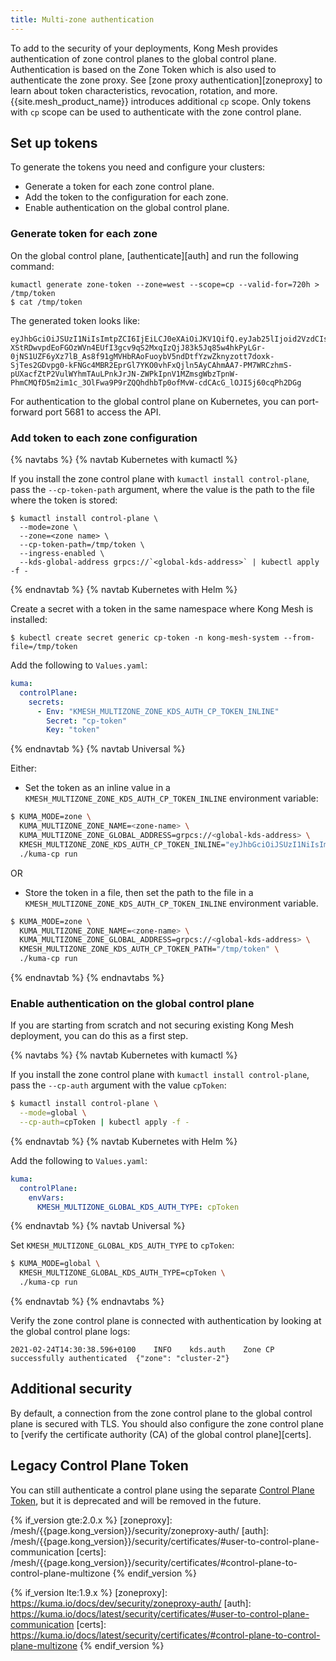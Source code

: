 ```yaml
---
title: Multi-zone authentication
---
```


To add to the security of your deployments, Kong Mesh provides authentication of zone control planes to the global control plane.
Authentication is based on the Zone Token which is also used to authenticate the zone proxy.
See [zone proxy authentication][zoneproxy] to learn about token characteristics, revocation, rotation, and more.
{{site.mesh_product_name}} introduces additional `cp` scope. Only tokens with `cp` scope can be used to authenticate with the zone control plane.

## Set up tokens

To generate the tokens you need and configure your clusters:

- Generate a token for each zone control plane.
- Add the token to the configuration for each zone.
- Enable authentication on the global control plane.

### Generate token for each zone

On the global control plane, [authenticate][auth] and run the following command:

```
kumactl generate zone-token --zone=west --scope=cp --valid-for=720h > /tmp/token
$ cat /tmp/token
```

The generated token looks like:

```
eyJhbGciOiJSUzI1NiIsImtpZCI6IjEiLCJ0eXAiOiJKV1QifQ.eyJab25lIjoid2VzdCIsIlNjb3BlIjpbImNwIl0sImV4cCI6MTY2OTU0NjkzOSwibmJmIjoxNjY2OTU0NjM5LCJpYXQiOjE2NjY5NTQ5MzksImp0aSI6IjZiYWYyYzkwLTBlODYtNGM2Mi05N2E3LTc4MzU4NTU4MzRiYyJ9.DJfA0M6uUfO4oytp8jHtzngiVggQWQR88YQxWVU1ujc0Zv-XStRDwvpdEoFGOzWVn4EUfI3gcv9qS2MxqIzQjJ83k5Jq85w4hkPyLGr-0jNS1UZF6yXz7lB_As8f91gMVHbRAoFuoybV5ndDtfYzwZknyzott7doxk-SjTes2GDvpg0-kFNGc4MBR2EprGl7YKO0vhFxQjln5AyCAhmAA7-PM7WRCzhmS-pUXacfZtP2VulWYhmTAuLPnkJrJN-ZWPkIpnV1MZmsgWbzTpnW-PhmCMQfD5m2im1c_3OlFwa9P9rZQQhdhbTp0ofMvW-cdCAcG_lOJI5j60cqPh2DGg
```

For authentication to the global control plane on Kubernetes, you can port-forward port 5681 to access the API.

### Add token to each zone configuration

{% navtabs %}
{% navtab Kubernetes with kumactl %}

If you install the zone control plane with `kumactl install control-plane`, pass the `--cp-token-path` argument, where the value is the path to the file where the token is stored:

```
$ kumactl install control-plane \
  --mode=zone \
  --zone=<zone name> \
  --cp-token-path=/tmp/token \
  --ingress-enabled \
  --kds-global-address grpcs://`<global-kds-address>` | kubectl apply -f -
```

{% endnavtab %}
{% navtab Kubernetes with Helm %}

Create a secret with a token in the same namespace where Kong Mesh is installed:

```
$ kubectl create secret generic cp-token -n kong-mesh-system --from-file=/tmp/token
```

Add the following to `Values.yaml`:
```yaml
kuma:
  controlPlane:
    secrets:
      - Env: "KMESH_MULTIZONE_ZONE_KDS_AUTH_CP_TOKEN_INLINE"
        Secret: "cp-token"
        Key: "token"
```


{% endnavtab %}
{% navtab Universal %}

Either:

- Set the token as an inline value in a `KMESH_MULTIZONE_ZONE_KDS_AUTH_CP_TOKEN_INLINE` environment variable:

```sh
$ KUMA_MODE=zone \
  KUMA_MULTIZONE_ZONE_NAME=<zone-name> \
  KUMA_MULTIZONE_ZONE_GLOBAL_ADDRESS=grpcs://<global-kds-address> \
  KMESH_MULTIZONE_ZONE_KDS_AUTH_CP_TOKEN_INLINE="eyJhbGciOiJSUzI1NiIsImtpZCI6IjEiLCJ0eXAiOiJKV1QifQ.eyJab25lIjoid2VzdCIsIlNjb3BlIjpbImNwIl0sImV4cCI6MTY2OTU0NjkzOSwibmJmIjoxNjY2OTU0NjM5LCJpYXQiOjE2NjY5NTQ5MzksImp0aSI6IjZiYWYyYzkwLTBlODYtNGM2Mi05N2E3LTc4MzU4NTU4MzRiYyJ9.DJfA0M6uUfO4oytp8jHtzngiVggQWQR88YQxWVU1ujc0Zv-XStRDwvpdEoFGOzWVn4EUfI3gcv9qS2MxqIzQjJ83k5Jq85w4hkPyLGr-0jNS1UZF6yXz7lB_As8f91gMVHbRAoFuoybV5ndDtfYzwZknyzott7doxk-SjTes2GDvpg0-kFNGc4MBR2EprGl7YKO0vhFxQjln5AyCAhmAA7-PM7WRCzhmS-pUXacfZtP2VulWYhmTAuLPnkJrJN-ZWPkIpnV1MZmsgWbzTpnW-PhmCMQfD5m2im1c_3OlFwa9P9rZQQhdhbTp0ofMvW-cdCAcG_lOJI5j60cqPh2DGg" \
  ./kuma-cp run
```

OR

- Store the token in a file, then set the path to the file in a `KMESH_MULTIZONE_ZONE_KDS_AUTH_CP_TOKEN_INLINE` environment variable.
```sh
$ KUMA_MODE=zone \
  KUMA_MULTIZONE_ZONE_NAME=<zone-name> \
  KUMA_MULTIZONE_ZONE_GLOBAL_ADDRESS=grpcs://<global-kds-address> \
  KMESH_MULTIZONE_ZONE_KDS_AUTH_CP_TOKEN_PATH="/tmp/token" \
  ./kuma-cp run
```

{% endnavtab %}
{% endnavtabs %}

### Enable authentication on the global control plane

If you are starting from scratch and not securing existing Kong Mesh deployment, you can do this as a first step.

{% navtabs %}
{% navtab Kubernetes with kumactl %}

If you install the zone control plane with `kumactl install control-plane`, pass the `--cp-auth` argument with the value `cpToken`:

```sh
$ kumactl install control-plane \
  --mode=global \
  --cp-auth=cpToken | kubectl apply -f -
```

{% endnavtab %}
{% navtab Kubernetes with Helm %}

Add the following to `Values.yaml`:

```yaml
kuma:
  controlPlane:
    envVars:
      KMESH_MULTIZONE_GLOBAL_KDS_AUTH_TYPE: cpToken
```

{% endnavtab %}
{% navtab Universal %}

Set `KMESH_MULTIZONE_GLOBAL_KDS_AUTH_TYPE` to `cpToken`:

```sh
$ KUMA_MODE=global \
  KMESH_MULTIZONE_GLOBAL_KDS_AUTH_TYPE=cpToken \
  ./kuma-cp run
```

{% endnavtab %}
{% endnavtabs %}

Verify the zone control plane is connected with authentication by looking at the global control plane logs:

```
2021-02-24T14:30:38.596+0100	INFO	kds.auth	Zone CP successfully authenticated	{"zone": "cluster-2"}
```

## Additional security

By default, a connection from the zone control plane to the global control plane is secured with TLS. You should also configure the zone control plane to [verify the certificate authority (CA) of the global control plane][certs].

## Legacy Control Plane Token

You can still authenticate a control plane using the separate [Control Plane Token](/mesh/{{page.kong_version}}/features/kds-auth), but it is deprecated and will be removed in the future.

<!-- links -->
{% if_version gte:2.0.x %}
[zoneproxy]: /mesh/{{page.kong_version}}/security/zoneproxy-auth/
[auth]: /mesh/{{page.kong_version}}/security/certificates/#user-to-control-plane-communication
[certs]: /mesh/{{page.kong_version}}/security/certificates/#control-plane-to-control-plane-multizone
{% endif_version %}

{% if_version lte:1.9.x %}
[zoneproxy]: https://kuma.io/docs/dev/security/zoneproxy-auth/
[auth]: https://kuma.io/docs/latest/security/certificates/#user-to-control-plane-communication
[certs]: https://kuma.io/docs/latest/security/certificates/#control-plane-to-control-plane-multizone
{% endif_version %}
